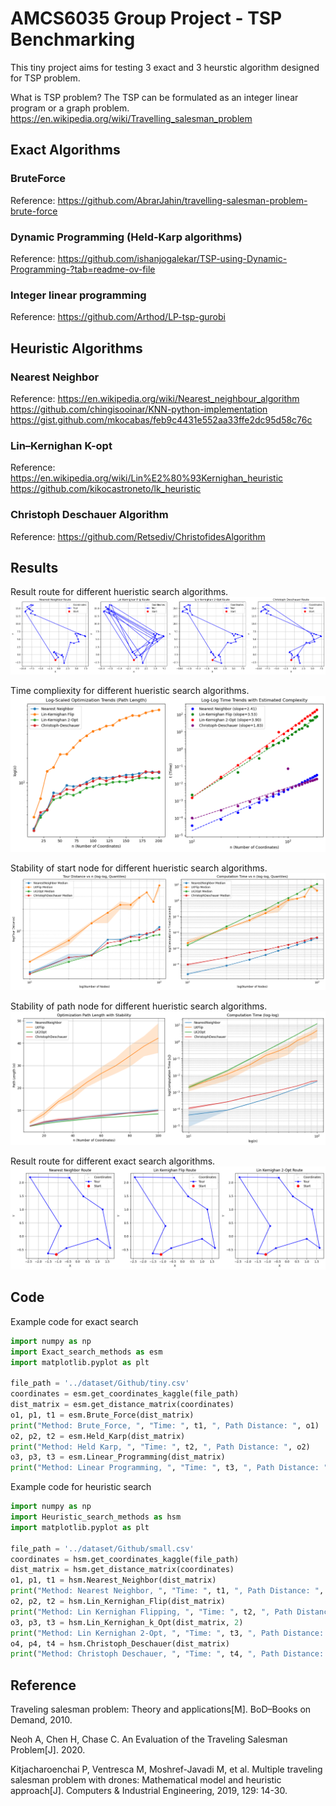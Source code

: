 # AMCS6035 Group Project - TSP Benchmarking

This tiny project aims for testing 3 exact and 3 heurstic algorithm designed for TSP problem.

What is TSP problem?
The TSP can be formulated as an integer linear program or a graph problem.
https://en.wikipedia.org/wiki/Travelling_salesman_problem


## Exact Algorithms
### BruteForce

Reference: https://github.com/AbrarJahin/travelling-salesman-problem-brute-force


### Dynamic Programming (Held-Karp algorithms)

Reference: https://github.com/ishanjogalekar/TSP-using-Dynamic-Programming-?tab=readme-ov-file

### Integer linear programming

Reference: https://github.com/Arthod/LP-tsp-gurobi 

## Heuristic Algorithms
### Nearest Neighbor

Reference: 
https://en.wikipedia.org/wiki/Nearest_neighbour_algorithm
https://github.com/chingisooinar/KNN-python-implementation
https://gist.github.com/mkocabas/feb9c4431e552aa33ffe2dc95d58c76c

### Lin–Kernighan K-opt

Reference: https://en.wikipedia.org/wiki/Lin%E2%80%93Kernighan_heuristic
https://github.com/kikocastroneto/lk_heuristic

### Christoph Deschauer Algorithm

Reference: https://github.com/Retsediv/ChristofidesAlgorithm

## Results

Result route for different hueristic search algorithms.
![route](/fig/heuristic.route.png)

Time compliexity for different hueristic search algorithms.
![compliexity](/fig/heuristic.timecomplexity2.png)

Stability of start node for different hueristic search algorithms.
![startnode](/fig/heuristic.stability.randomstart.png)

Stability of path node for different hueristic search algorithms.
![pathnode](/fig/heuristic.stability.randomnodes.png)

Result route for different exact search algorithms.
![route](/fig/exact.route.png)

## Code

Example code for exact search
```python
import numpy as np
import Exact_search_methods as esm
import matplotlib.pyplot as plt

file_path = '../dataset/Github/tiny.csv'
coordinates = esm.get_coordinates_kaggle(file_path)
dist_matrix = esm.get_distance_matrix(coordinates)
o1, p1, t1 = esm.Brute_Force(dist_matrix)
print("Method: Brute_Force, ", "Time: ", t1, ", Path Distance: ", o1)
o2, p2, t2 = esm.Held_Karp(dist_matrix)
print("Method: Held Karp, ", "Time: ", t2, ", Path Distance: ", o2)
o3, p3, t3 = esm.Linear_Programming(dist_matrix)
print("Method: Linear Programming, ", "Time: ", t3, ", Path Distance: ", o3)
```

Example code for heuristic search
```python
import numpy as np
import Heuristic_search_methods as hsm
import matplotlib.pyplot as plt

file_path = '../dataset/Github/small.csv'
coordinates = hsm.get_coordinates_kaggle(file_path)
dist_matrix = hsm.get_distance_matrix(coordinates)
o1, p1, t1 = hsm.Nearest_Neighbor(dist_matrix)
print("Method: Nearest Neighbor, ", "Time: ", t1, ", Path Distance: ", o1)
o2, p2, t2 = hsm.Lin_Kernighan_Flip(dist_matrix)
print("Method: Lin Kernighan Flipping, ", "Time: ", t2, ", Path Distance: ", o2)
o3, p3, t3 = hsm.Lin_Kernighan_k_Opt(dist_matrix, 2)
print("Method: Lin Kernighan 2-Opt, ", "Time: ", t3, ", Path Distance: ", o3)
o4, p4, t4 = hsm.Christoph_Deschauer(dist_matrix)
print("Method: Christoph Deschauer, ", "Time: ", t4, ", Path Distance: ", o4)
```

## Reference
Traveling salesman problem: Theory and applications[M]. BoD–Books on Demand, 2010.

Neoh A, Chen H, Chase C. An Evaluation of the Traveling Salesman Problem[J]. 2020.

Kitjacharoenchai P, Ventresca M, Moshref-Javadi M, et al. Multiple traveling salesman problem with drones: Mathematical model and heuristic approach[J]. Computers & Industrial Engineering, 2019, 129: 14-30.
